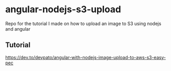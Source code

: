 # angular-nodejs-s3-upload
Repo for the tutorial I made on how to upload an image to S3 using nodejs and angular

## Tutorial

https://dev.to/devpato/angular-with-nodejs-image-upload-to-aws-s3-easy-pec
